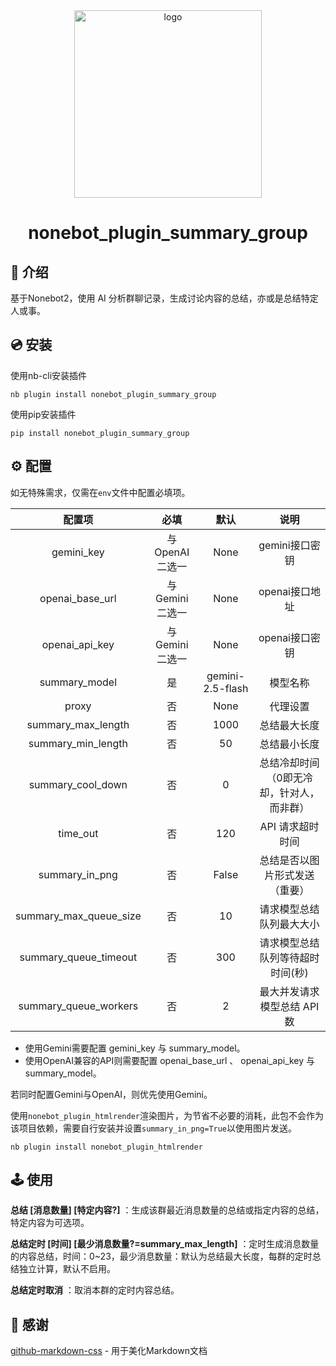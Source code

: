 <div align="center">
  <a href="https://nonebot.dev/store/plugins">
    <img src="./docs/NoneBotPlugin.svg" width="300" alt="logo">
  </a>
</div>
<div align="center">

# nonebot_plugin_summary_group

</div>

## 📖 介绍

基于Nonebot2，使用 AI 分析群聊记录，生成讨论内容的总结，亦或是总结特定人或事。

## 💿 安装

使用nb-cli安装插件

```shell
nb plugin install nonebot_plugin_summary_group
```

使用pip安装插件

```shell
pip install nonebot_plugin_summary_group
```

## ⚙️ 配置

如无特殊需求，仅需在`env`文件中配置必填项。

|         配置项         |      必填      |       默认       |                   说明                    |
| :--------------------: | :------------: | :--------------: | :---------------------------------------: |
|       gemini_key       | 与OpenAI二选一 |       None       |              gemini接口密钥               |
|    openai_base_url     | 与Gemini二选一 |       None       |              openai接口地址               |
|     openai_api_key     | 与Gemini二选一 |       None       |              openai接口密钥               |
|     summary_model      |       是       | gemini-2.5-flash |                 模型名称                  |
|         proxy          |       否       |       None       |                 代理设置                  |
|   summary_max_length   |       否       |       1000       |               总结最大长度                |
|   summary_min_length   |       否       |        50        |               总结最小长度                |
|   summary_cool_down    |       否       |        0         | 总结冷却时间（0即无冷却，针对人，而非群） |
|        time_out        |       否       |       120        |             API 请求超时时间              |
|     summary_in_png     |       否       |      False       |      总结是否以图片形式发送（重要）       |
| summary_max_queue_size |       否       |        10        |         请求模型总结队列最大大小          |
| summary_queue_timeout  |       否       |       300        |     请求模型总结队列等待超时时间(秒)      |
| summary_queue_workers  |       否       |        2         |        最大并发请求模型总结 API 数        |

- 使用Gemini需要配置 gemini_key 与 summary_model。
- 使用OpenAI兼容的API则需要配置 openai_base_url 、 openai_api_key 与 summary_model。

若同时配置Gemini与OpenAI，则优先使用Gemini。

使用`nonebot_plugin_htmlrender`渲染图片，为节省不必要的消耗，此包不会作为该项目依赖，需要自行安装并设置`summary_in_png=True`以使用图片发送。

``` shell
nb plugin install nonebot_plugin_htmlrender
```

## 🕹️ 使用

**总结 [消息数量] [特定内容?]** ：生成该群最近消息数量的总结或指定内容的总结，特定内容为可选项。

**总结定时 [时间] [最少消息数量?=summary_max_length]** ：定时生成消息数量的内容总结，时间：0~23，最少消息数量：默认为总结最大长度，每群的定时总结独立计算，默认不启用。

**总结定时取消** ：取消本群的定时内容总结。

## 🙏 感谢

[github-markdown-css](https://github.com/sindresorhus/github-markdown-css) - 用于美化Markdown文档
